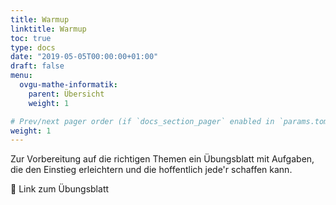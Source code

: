```yaml
---
title: Warmup
linktitle: Warmup
toc: true
type: docs
date: "2019-05-05T00:00:00+01:00"
draft: false
menu:
  ovgu-mathe-informatik:
    parent: Übersicht
    weight: 1

# Prev/next pager order (if `docs_section_pager` enabled in `params.toml`)
weight: 1
---
```


Zur Vorbereitung auf die richtigen Themen ein Übungsblatt mit Aufgaben, 
die den Einstieg erleichtern und die hoffentlich jede'r schaffen kann.

:floppy_disk: Link zum Übungsblatt
